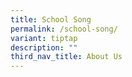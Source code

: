 ```yaml
---
title: School Song
permalink: /school-song/
variant: tiptap
description: ""
third_nav_title: About Us
---
```

